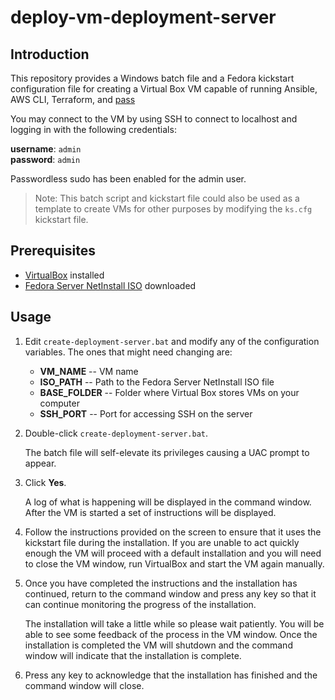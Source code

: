 # deploy-vm-deployment-server

## Introduction
This repository provides a Windows batch file and a Fedora kickstart configuration file for creating a Virtual Box VM capable of running Ansible, AWS CLI, Terraform, and [pass](https://www.passwordstore.org)

You may connect to the VM by using SSH to connect to localhost and logging in with the following credentials:

**username**: `admin`  
**password**: `admin`

Passwordless sudo has been enabled for the admin user.

> Note: This batch script and kickstart file could also be used as a template to create VMs for other purposes by modifying the `ks.cfg` kickstart file.

## Prerequisites
 + [VirtualBox](https://www.virtualbox.org) installed
 + [Fedora Server NetInstall ISO](https://fedoraproject.org/server/download) downloaded

## Usage
 1. Edit `create-deployment-server.bat` and modify any of the configuration variables. The ones that might need changing are:
    + **VM_NAME** -- VM name
    + **ISO_PATH** -- Path to the Fedora Server NetInstall ISO file
    + **BASE_FOLDER** -- Folder where Virtual Box stores VMs on your computer
    + **SSH_PORT** -- Port for accessing SSH on the server
 1. Double-click `create-deployment-server.bat`.

      The batch file will self-elevate its privileges causing a UAC prompt to appear.

 1. Click **Yes**.

      A log of what is happening will be displayed in the command window. After the VM is started a set of instructions will be displayed.

 1. Follow the instructions provided on the screen to ensure that it uses the kickstart file during the installation. If you are unable to act quickly enough the VM will proceed with a default installation and you will need to close the VM window, run VirtualBox and start the VM again manually.
 1. Once you have completed the instructions and the installation has continued, return to the command window and press any key so that it can continue monitoring the progress of the installation.

      The installation will take a little while so please wait patiently. You will be able to see some feedback of the process in the VM window.  Once the installation is completed the VM will shutdown and the command window will indicate that the installation is complete.

 1. Press any key to acknowledge that the installation has finished and the command window will close.
